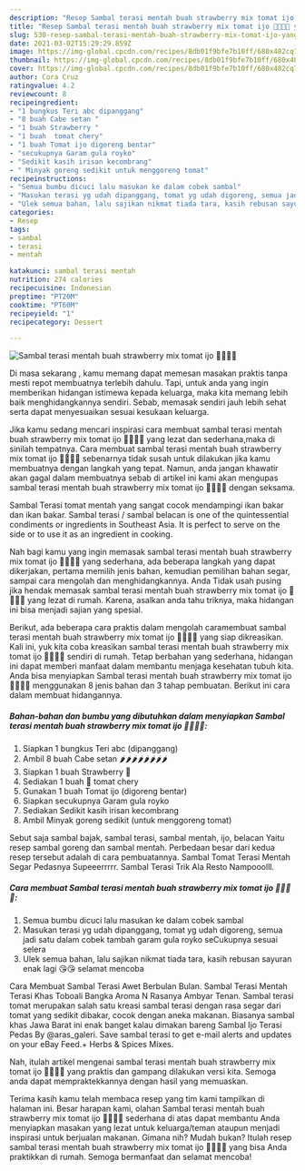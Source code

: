 ```yaml
---
description: "Resep Sambal terasi mentah buah strawberry mix tomat ijo 🍓🍓🍅🍅 yang enak Untuk Jualan"
title: "Resep Sambal terasi mentah buah strawberry mix tomat ijo 🍓🍓🍅🍅 yang enak Untuk Jualan"
slug: 530-resep-sambal-terasi-mentah-buah-strawberry-mix-tomat-ijo-yang-enak-untuk-jualan
date: 2021-03-02T15:29:29.859Z
image: https://img-global.cpcdn.com/recipes/8db01f9bfe7b10ff/680x482cq70/sambal-terasi-mentah-buah-strawberry-mix-tomat-ijo-🍓🍓🍅🍅-foto-resep-utama.jpg
thumbnail: https://img-global.cpcdn.com/recipes/8db01f9bfe7b10ff/680x482cq70/sambal-terasi-mentah-buah-strawberry-mix-tomat-ijo-🍓🍓🍅🍅-foto-resep-utama.jpg
cover: https://img-global.cpcdn.com/recipes/8db01f9bfe7b10ff/680x482cq70/sambal-terasi-mentah-buah-strawberry-mix-tomat-ijo-🍓🍓🍅🍅-foto-resep-utama.jpg
author: Cora Cruz
ratingvalue: 4.2
reviewcount: 8
recipeingredient:
- "1 bungkus Teri abc dipanggang"
- "8 buah Cabe setan "
- "1 buah Strawberry "
- "1 buah  tomat chery"
- "1 buah Tomat ijo digoreng bentar"
- "secukupnya Garam gula royko"
- "Sedikit kasih irisan kecombrang"
- " Minyak goreng sedikit untuk menggoreng tomat"
recipeinstructions:
- "Semua bumbu dicuci lalu masukan ke dalam cobek sambal"
- "Masukan terasi yg udah dipanggang, tomat yg udah digoreng, semua jadi satu dalam cobek tambah garam gula royko seCukupnya sesuai selera"
- "Ulek semua bahan, lalu sajikan nikmat tiada tara, kasih rebusan sayuran enak lagi 😘😘 selamat mencoba"
categories:
- Resep
tags:
- sambal
- terasi
- mentah

katakunci: sambal terasi mentah 
nutrition: 274 calories
recipecuisine: Indonesian
preptime: "PT20M"
cooktime: "PT60M"
recipeyield: "1"
recipecategory: Dessert

---
```



![Sambal terasi mentah buah strawberry mix tomat ijo 🍓🍓🍅🍅](https://img-global.cpcdn.com/recipes/8db01f9bfe7b10ff/680x482cq70/sambal-terasi-mentah-buah-strawberry-mix-tomat-ijo-🍓🍓🍅🍅-foto-resep-utama.jpg)

Di masa  sekarang , kamu memang dapat memesan masakan praktis tanpa mesti repot membuatnya terlebih dahulu. Tapi, untuk anda yang ingin memberikan hidangan istimewa kepada keluarga, maka kita memang lebih baik menghidangkannya sendiri. Sebab, memasak sendiri jauh lebih sehat serta dapat menyesuaikan sesuai kesukaan keluarga.

Jika kamu sedang mencari inspirasi cara membuat sambal terasi mentah buah strawberry mix tomat ijo 🍓🍓🍅🍅 yang lezat dan sederhana,maka di sinilah tempatnya. Cara membuat sambal terasi mentah buah strawberry mix tomat ijo 🍓🍓🍅🍅  sebenarnya tidak susah untuk dilakukan jika kamu membuatnya dengan langkah yang tepat. Namun, anda jangan khawatir akan gagal dalam membuatnya 
sebab di artikel ini kami akan mengupas sambal terasi mentah buah strawberry mix tomat ijo 🍓🍓🍅🍅 dengan seksama.  

Sambal Terasi tomat mentah yang sangat cocok mendampingi ikan bakar dan ikan bakar. Sambal terasi / sambal belacan is one of the quintessential condiments or ingredients in Southeast Asia. It is perfect to serve on the side or to use it as an ingredient in cooking.

Nah bagi kamu yang ingin memasak sambal terasi mentah buah strawberry mix tomat ijo 🍓🍓🍅🍅 yang sederhana, ada beberapa langkah yang dapat dikerjakan, pertama memilih jenis bahan, kemudian pemilihan bahan segar, sampai cara mengolah dan menghidangkannya. Anda Tidak usah pusing jika hendak memasak sambal terasi mentah buah strawberry mix tomat ijo 🍓🍓🍅🍅 yang lezat di rumah. Karena, asalkan anda  tahu triknya, maka hidangan ini bisa menjadi sajian yang spesial.

Berikut, ada beberapa cara praktis  dalam mengolah caramembuat sambal terasi mentah buah strawberry mix tomat ijo 🍓🍓🍅🍅 yang siap dikreasikan. Kali ini, yuk kita coba kreasikan sambal terasi mentah buah strawberry mix tomat ijo 🍓🍓🍅🍅 sendiri di rumah. Tetap berbahan yang sederhana, hidangan ini dapat memberi manfaat dalam membantu menjaga kesehatan tubuh kita. Anda bisa menyiapkan Sambal terasi mentah buah strawberry mix tomat ijo 🍓🍓🍅🍅 menggunakan 8 jenis bahan dan 3 tahap pembuatan. Berikut ini cara dalam membuat hidangannya.

<!--inarticleads1-->

##### Bahan-bahan dan bumbu yang dibutuhkan dalam menyiapkan Sambal terasi mentah buah strawberry mix tomat ijo 🍓🍓🍅🍅:

1. Siapkan 1 bungkus Teri abc (dipanggang)
1. Ambil 8 buah Cabe setan 🌶🌶🌶🌶🌶🌶🌶🌶
1. Siapkan 1 buah Strawberry 🍓
1. Sediakan 1 buah 🍅 tomat chery
1. Gunakan 1 buah Tomat ijo (digoreng bentar)
1. Siapkan secukupnya Garam gula royko
1. Sediakan Sedikit kasih irisan kecombrang
1. Ambil  Minyak goreng sedikit (untuk menggoreng tomat)


Sebut saja sambal bajak, sambal terasi, sambal mentah, ijo, belacan Yaitu resep sambal goreng dan sambal mentah. Perbedaan besar dari kedua resep tersebut adalah di cara pembuatannya. Sambal Tomat Terasi Mentah Segar Pedasnya Supeeerrrrr. Sambal Terasi Trik Ala Resto Nampooolll. 

<!--inarticleads2-->

##### Cara membuat Sambal terasi mentah buah strawberry mix tomat ijo 🍓🍓🍅🍅:

1. Semua bumbu dicuci lalu masukan ke dalam cobek sambal
1. Masukan terasi yg udah dipanggang, tomat yg udah digoreng, semua jadi satu dalam cobek tambah garam gula royko seCukupnya sesuai selera
1. Ulek semua bahan, lalu sajikan nikmat tiada tara, kasih rebusan sayuran enak lagi 😘😘 selamat mencoba


Cara Membuat Sambal Terasi Awet Berbulan Bulan. Sambal Terasi Mentah Terasi Khas Toboali Bangka Aroma N Rasanya Ambyar Tenan. Sambal terasi tomat merupakan salah satu kreasi sambal terasi dengan rasa segar dari tomat yang sedikit dibakar, cocok dengan aneka makanan. Biasanya sambal khas Jawa Barat ini enak banget kalau dimakan bareng Sambal Ijo Terasi Pedas By @aras_galeri. Save sambal terasi to get e-mail alerts and updates on your eBay Feed.+ Herbs &amp; Spices Mixes. 

Nah, itulah artikel mengenai  sambal terasi mentah buah strawberry mix tomat ijo 🍓🍓🍅🍅  yang praktis dan gampang dilakukan versi kita. Semoga anda dapat mempraktekkannya dengan hasil yang memuaskan. 

Terima kasih kamu telah membaca resep yang tim kami tampilkan di halaman ini. Besar harapan kami, olahan  Sambal terasi mentah buah strawberry mix tomat ijo 🍓🍓🍅🍅 sederhana di atas dapat membantu Anda menyiapkan masakan yang lezat untuk keluarga/teman ataupun menjadi inspirasi untuk berjualan makanan. Gimana nih? Mudah bukan? Itulah resep sambal terasi mentah buah strawberry mix tomat ijo 🍓🍓🍅🍅 yang bisa Anda praktikkan di rumah. Semoga bermanfaat dan selamat mencoba!

